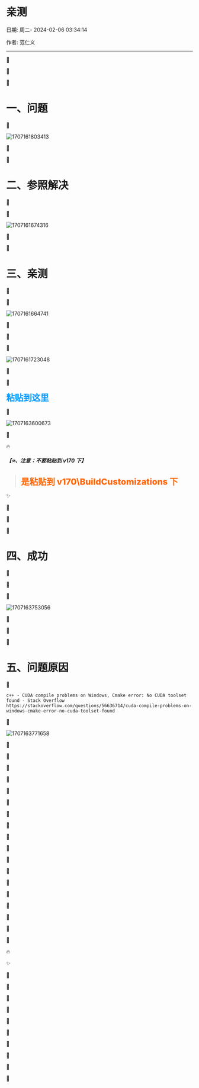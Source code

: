 # 亲测

日期: 周二- 2024-02-06 03:34:14

作者: 范仁义

---

🍎

🍓

🍊

# 一、问题

🍒

![1707161803413](image/亲测/1707161803413.png)

🍌

🍑

# 二、参照解决

🍍

🍋

![1707161674316](image/亲测/1707161674316.png)

🍅

🍐

# 三、亲测

📖

🍉

![1707161664741](image/亲测/1707161664741.png)

🍇

🍧

🍓

![1707161723048](image/亲测/1707161723048.png)

📒

🔧

<div style=color:#0099ff;font-weight:800;font-size:23px;>粘贴到这里</div>

🌱

![1707163600673](image/亲测/1707163600673.png)

🌺

🔥

##### 【⭐、注意：不要粘贴到 v170 下】

> <div style='color:#ff6600;font-weight:800;font-size:23px;'>是粘贴到 v170\BuildCustomizations 下</div>

✨

🍹

🧊

🍄

# 四、成功

🌷

💮

🌸

![1707163753056](image/亲测/1707163753056.png)

🍁

🌳

🌲

# 五、问题原因

🌴

```
c++ - CUDA compile problems on Windows, Cmake error: No CUDA toolset found - Stack Overflow
https://stackoverflow.com/questions/56636714/cuda-compile-problems-on-windows-cmake-error-no-cuda-toolset-found

```

🍎

![1707163771658](image/亲测/1707163771658.png)

🍓

🍊

🍒

🍌

🍑

🍍

🍉

🍇

🍋

🍅

🍐

📖

🍧

🍓

📒

🔧

🌱

🌺

🔥

✨

🍹

🧊

🍄

🌷

💮

🌸

🍁

🌳

🌲

🌴
